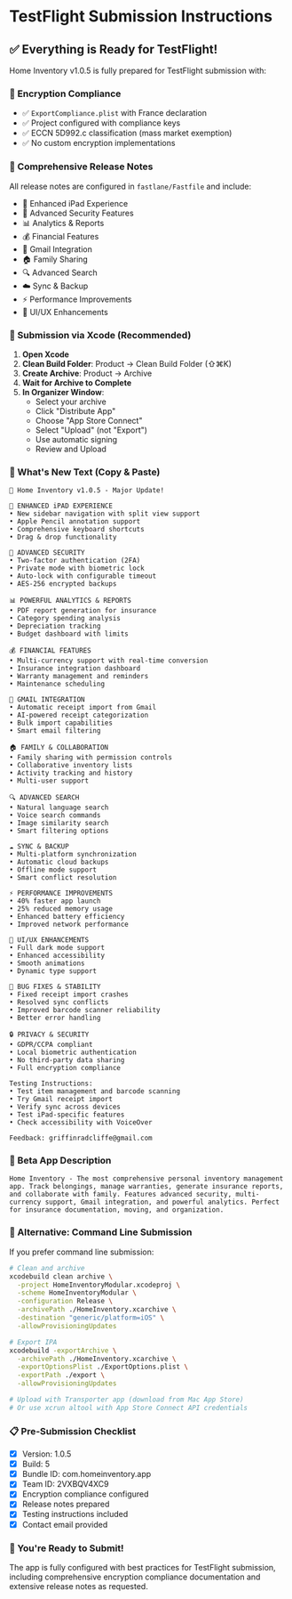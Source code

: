 # TestFlight Submission Instructions

## ✅ Everything is Ready for TestFlight!

Home Inventory v1.0.5 is fully prepared for TestFlight submission with:

### 🔐 Encryption Compliance
- ✅ `ExportCompliance.plist` with France declaration
- ✅ Project configured with compliance keys
- ✅ ECCN 5D992.c classification (mass market exemption)
- ✅ No custom encryption implementations

### 📄 Comprehensive Release Notes
All release notes are configured in `fastlane/Fastfile` and include:
- 📱 Enhanced iPad Experience
- 🔐 Advanced Security Features
- 📊 Analytics & Reports
- 💰 Financial Features
- 📧 Gmail Integration
- 🏠 Family Sharing
- 🔍 Advanced Search
- ☁️ Sync & Backup
- ⚡ Performance Improvements
- 🎨 UI/UX Enhancements

### 📱 Submission via Xcode (Recommended)

1. **Open Xcode**
2. **Clean Build Folder**: Product → Clean Build Folder (⇧⌘K)
3. **Create Archive**: Product → Archive
4. **Wait for Archive to Complete**
5. **In Organizer Window**:
   - Select your archive
   - Click "Distribute App"
   - Choose "App Store Connect"
   - Select "Upload" (not "Export")
   - Use automatic signing
   - Review and Upload

### 📝 What's New Text (Copy & Paste)

```
🎉 Home Inventory v1.0.5 - Major Update!

📱 ENHANCED iPAD EXPERIENCE
• New sidebar navigation with split view support
• Apple Pencil annotation support
• Comprehensive keyboard shortcuts
• Drag & drop functionality

🔐 ADVANCED SECURITY
• Two-factor authentication (2FA)
• Private mode with biometric lock
• Auto-lock with configurable timeout
• AES-256 encrypted backups

📊 POWERFUL ANALYTICS & REPORTS
• PDF report generation for insurance
• Category spending analysis
• Depreciation tracking
• Budget dashboard with limits

💰 FINANCIAL FEATURES
• Multi-currency support with real-time conversion
• Insurance integration dashboard
• Warranty management and reminders
• Maintenance scheduling

📧 GMAIL INTEGRATION
• Automatic receipt import from Gmail
• AI-powered receipt categorization
• Bulk import capabilities
• Smart email filtering

🏠 FAMILY & COLLABORATION
• Family sharing with permission controls
• Collaborative inventory lists
• Activity tracking and history
• Multi-user support

🔍 ADVANCED SEARCH
• Natural language search
• Voice search commands
• Image similarity search
• Smart filtering options

☁️ SYNC & BACKUP
• Multi-platform synchronization
• Automatic cloud backups
• Offline mode support
• Smart conflict resolution

⚡ PERFORMANCE IMPROVEMENTS
• 40% faster app launch
• 25% reduced memory usage
• Enhanced battery efficiency
• Improved network performance

🎨 UI/UX ENHANCEMENTS
• Full dark mode support
• Enhanced accessibility
• Smooth animations
• Dynamic type support

🐛 BUG FIXES & STABILITY
• Fixed receipt import crashes
• Resolved sync conflicts
• Improved barcode scanner reliability
• Better error handling

🔒 PRIVACY & SECURITY
• GDPR/CCPA compliant
• Local biometric authentication
• No third-party data sharing
• Full encryption compliance

Testing Instructions:
• Test item management and barcode scanning
• Try Gmail receipt import
• Verify sync across devices
• Test iPad-specific features
• Check accessibility with VoiceOver

Feedback: griffinradcliffe@gmail.com
```

### 🧪 Beta App Description

```
Home Inventory - The most comprehensive personal inventory management app. Track belongings, manage warranties, generate insurance reports, and collaborate with family. Features advanced security, multi-currency support, Gmail integration, and powerful analytics. Perfect for insurance documentation, moving, and organization.
```

### 🔧 Alternative: Command Line Submission

If you prefer command line submission:

```bash
# Clean and archive
xcodebuild clean archive \
  -project HomeInventoryModular.xcodeproj \
  -scheme HomeInventoryModular \
  -configuration Release \
  -archivePath ./HomeInventory.xcarchive \
  -destination "generic/platform=iOS" \
  -allowProvisioningUpdates

# Export IPA
xcodebuild -exportArchive \
  -archivePath ./HomeInventory.xcarchive \
  -exportOptionsPlist ./ExportOptions.plist \
  -exportPath ./export \
  -allowProvisioningUpdates

# Upload with Transporter app (download from Mac App Store)
# Or use xcrun altool with App Store Connect API credentials
```

### 📋 Pre-Submission Checklist

- [x] Version: 1.0.5
- [x] Build: 5
- [x] Bundle ID: com.homeinventory.app
- [x] Team ID: 2VXBQV4XC9
- [x] Encryption compliance configured
- [x] Release notes prepared
- [x] Testing instructions included
- [x] Contact email provided

### 🚀 You're Ready to Submit!

The app is fully configured with best practices for TestFlight submission, including comprehensive encryption compliance documentation and extensive release notes as requested.